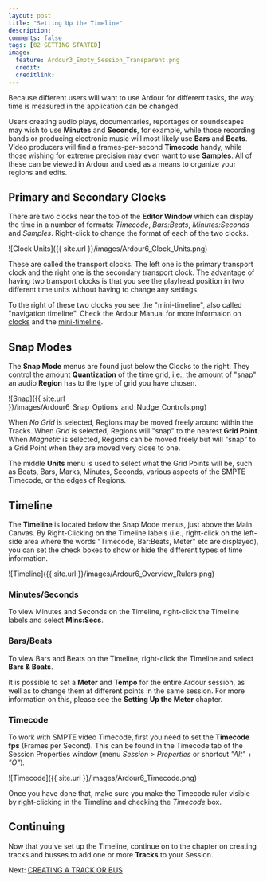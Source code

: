 ```yaml
---
layout: post
title: "Setting Up the Timeline"
description:
comments: false
tags: [02 GETTING STARTED]
image:
  feature: Ardour3_Empty_Session_Transparent.png
  credit:  
  creditlink:  
---
```


Because different users will want to use Ardour for different tasks, the
way time is measured in the application can be changed.

Users creating audio plays, documentaries, reportages or soundscapes may wish to use
**Minutes** and **Seconds**, for example, while those recording bands or
producing electronic music will most likely use **Bars** and **Beats**.
Video producers will find a frames-per-second **Timecode** handy, while
those wishing for extreme precision may even want to use **Samples**.
All of these can be viewed in Ardour and used as a means to organize
your regions and edits.

Primary and Secondary Clocks
----------------------------

There are two clocks near the top of the **Editor Window** which can
display the time in a number of formats: *Timecode*, *Bars:Beats*,
*Minutes:Seconds* and *Samples*. Right-click to change the format of
each of the two clocks.

![Clock Units]({{ site.url }}/images/Ardour6_Clock_Units.png)

These are called the transport clocks. The left one is the primary
transport clock and the right one is the secondary transport clock. The
advantage of having two transport clocks is that you see the playhead
position in two different time units without having to change any
settings.

To the right of these two clocks you see the "mini-timeline", also called "navigation timeline". Check the Ardour Manual for more informaion on [clocks](http://manual.ardour.org/ardours-interface/using-ardour-clock-displays/) and the [mini-timeline](https://manual.ardour.org/ardours-interface/mini-timeline/).

Snap Modes
----------

The **Snap Mode** menus are found just below the Clocks to the right.
They control the amount **Quantization** of the time grid, i.e., the
amount of "snap" an audio **Region** has to the type of grid you have
chosen.

![Snap]({{ site.url }}/images/Ardour6_Snap_Options_and_Nudge_Controls.png)

When *No Grid* is selected, Regions may be moved freely around within
the Tracks. When *Grid* is selected, Regions will "snap" to the nearest
**Grid Point**. When *Magnetic* is selected, Regions can be moved freely
but will "snap" to a Grid Point when they are moved very close to one.

The middle **Units** menu is used to select what the Grid Points will
be, such as Beats, Bars, Marks, Minutes, Seconds, various aspects of the
SMPTE Timecode, or the edges of Regions. 

Timeline
--------

The **Timeline** is located below the Snap Mode menus, just above the
Main Canvas. By Right-Clicking on the Timeline labels (i.e., right-click on the left-side area where the words "Timecode, Bar:Beats, Meter" etc are displayed), you can set the check boxes to show or hide the different types of time information.

![Timeline]({{ site.url }}/images/Ardour6_Overview_Rulers.png)

### Minutes/Seconds

To view Minutes and Seconds on the Timeline, right-click the Timeline labels
and select **Mins:Secs**.

### Bars/Beats

To view Bars and Beats on the Timeline, right-click the Timeline and
select **Bars & Beats**.

It is possible to set a **Meter** and **Tempo** for the entire Ardour
session, as well as to change them at different points in the same
session. For more information on this, please see the **Setting Up the
Meter** chapter.

### Timecode

To work with SMPTE video Timecode, first you need to set the **Timecode
fps** (Frames per Second). This can be found in the Timecode tab of the
Session Properties window (menu *Session > Properties* or shortcut
*"Alt"* + *"O"*)*.*

![Timecode]({{ site.url }}/images/Ardour6_Timecode.png)

Once you have done that, make sure you make the Timecode ruler visible
by right-clicking in the Timeline and checking the *Timecode* box.

Continuing
----------

Now that you've set up the Timeline, continue on to the chapter on
creating tracks and busses to add one or more **Tracks** to your Session.

Next: [CREATING A TRACK OR BUS](../creating-a-track-or-bus)
